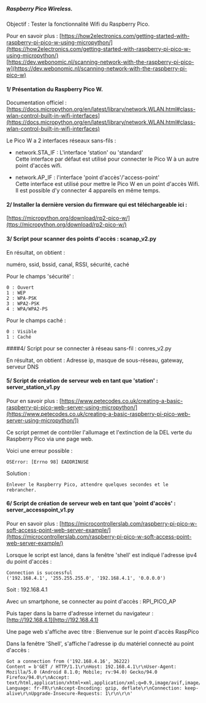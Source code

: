 ##### Raspberry Pico Wireless.

Objectif :
Tester la fonctionnalité Wifi du Raspberry Pico.  

Pour en savoir plus : 
[https://how2electronics.com/getting-started-with-raspberry-pi-pico-w-using-micropython/](https://how2electronics.com/getting-started-with-raspberry-pi-pico-w-using-micropython/)  
[https://dev.webonomic.nl/scanning-network-with-the-raspberry-pi-pico-w](https://dev.webonomic.nl/scanning-network-with-the-raspberry-pi-pico-w)  


#### 1/ Présentation du Raspberry Pico W.

Documentation officiel : 
[https://docs.micropython.org/en/latest/library/network.WLAN.html#class-wlan-control-built-in-wifi-interfaces](https://docs.micropython.org/en/latest/library/network.WLAN.html#class-wlan-control-built-in-wifi-interfaces)  

Le Pico W a 2 interfaces réseaux sans-fils :  

- network.STA_IF : L'interface 'station' ou 'standard'  
Cette interface par défaut est utilisé pour connecter le Pico W à un autre point d'accès wifi.  

- network.AP_IF : l'interface 'point d'accès'/'access-point'  
Cette interface est utilisé pour mettre le Pico W en un point d'accès Wifi.  
Il est possible d'y connecter 4 appareils en même temps.  


#### 2/ Installer la dernière version du firmware qui est téléchargeable ici : 

[https://micropython.org/download/rp2-pico-w/](ttps://micropython.org/download/rp2-pico-w/)


#### 3/ Script pour scanner des points d'accès : scanap_v2.py

En résultat, on obtient :

numéro, ssid, bssid, canal, RSSI, sécurité, caché

Pour le champs 'sécurité' : 

```
0 : Ouvert
1 : WEP
2 : WPA-PSK
3 : WPA2-PSK
4 : WPA/WPA2-PS
```

Pour le champs caché : 
```
0 : Visible
1 : Caché
```


####4/ Script pour se connecter à réseau sans-fil : conres_v2.py

En résultat, on obtient : 
Adresse ip, masque de sous-réseau, gateway, serveur DNS


#### 5/ Script de création de serveur web en tant que 'station' : server_station_v1.py

Pour en savoir plus :
[https://www.petecodes.co.uk/creating-a-basic-raspberry-pi-pico-web-server-using-micropython/](https://www.petecodes.co.uk/creating-a-basic-raspberry-pi-pico-web-server-using-micropython/])

Ce script permet de contrôler l'allumage et l'extinction de la DEL verte du Raspberry Pico via une page web.

Voici une erreur possible : 

```
OSError: [Errno 98] EADDRINUSE
```

Solution : 

```
Enlever le Raspberry Pico, attendre quelques secondes et le rebrancher.
```


#### 6/ Script de création de serveur web en tant que 'point d'accès' : server_accesspoint_v1.py

Pour en savoir plus :
[https://microcontrollerslab.com/raspberry-pi-pico-w-soft-access-point-web-server-example/](https://microcontrollerslab.com/raspberry-pi-pico-w-soft-access-point-web-server-example/)



Lorsque le script est lancé, dans la fenêtre 'shell' est indiqué l'adresse ipv4 du point d'accès : 

```
Connection is successful
('192.168.4.1', '255.255.255.0', '192.168.4.1', '0.0.0.0')
```

Soit : 192.168.4.1


Avec un smartphone, se connecter au point d'accès : RPI_PICO_AP

Puis taper dans la barre d'adresse internet du navigateur : 
[http://192.168.4.1](http://192.168.4.1)

Une page web s'affiche avec titre : 
Bienvenue sur le point d'accès RaspPico


Dans la fenêtre 'Shell', s'affiche l'adresse ip du matériel connecté au point d'accès : 

```
Got a connection from ('192.168.4.16', 36222)
Content = b'GET / HTTP/1.1\r\nHost: 192.168.4.1\r\nUser-Agent: Mozilla/5.0 (Android 8.1.0; Mobile; rv:94.0) Gecko/94.0 Firefox/94.0\r\nAccept: text/html,application/xhtml+xml,application/xml;q=0.9,image/avif,image/webp,*/*;q=0.8\r\nAccept-Language: fr-FR\r\nAccept-Encoding: gzip, deflate\r\nConnection: keep-alive\r\nUpgrade-Insecure-Requests: 1\r\n\r\n'
```
